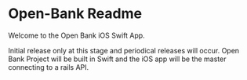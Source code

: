 # Open-Bank Readme

Welcome to the Open Bank iOS Swift App. 

Initial release only at this stage and periodical releases will occur. Open Bank Project will be built in Swift and the iOS app will be the master connecting to a rails API. 


